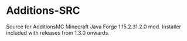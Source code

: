 # Additions-SRC
Source for AdditionsMC Minecraft Java Forge 1.15.2.31.2.0 mod.
Installer included with releases from 1.3.0 onwards.
